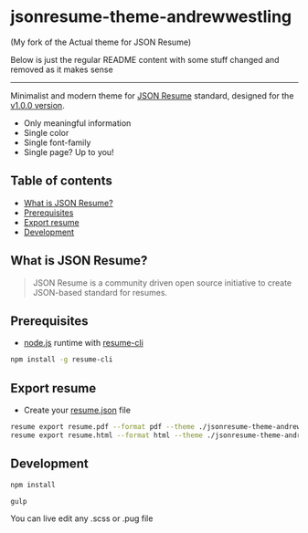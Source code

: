 # jsonresume-theme-andrewwestling

(My fork of the Actual theme for JSON Resume)

Below is just the regular README content with some stuff changed and removed as it makes sense

---

Minimalist and modern theme for [JSON Resume](https://jsonresume.org/) standard, designed for
the [v1.0.0 version](https://raw.githubusercontent.com/jsonresume/resume-schema/v1.0.0/schema.json).

- Only meaningful information
- Single color
- Single font-family
- Single page? Up to you!

## Table of contents

- [What is JSON Resume?](#what-is-json-resume)
- [Prerequisites](#prerequisites)
- [Export resume](#export-resume)
- [Development](#development)

## What is JSON Resume?

> JSON Resume is a community driven open source initiative to create JSON-based standard for resumes.

## Prerequisites

- [node.js](https://nodejs.org/en/) runtime with [resume-cli](https://github.com/jsonresume/resume-cli/)

```bash
npm install -g resume-cli
```

## Export resume

- Create your [resume.json](https://jsonresume.org/schema/) file

```bash
resume export resume.pdf --format pdf --theme ./jsonresume-theme-andrewwestling
resume export resume.html --format html --theme ./jsonresume-theme-andrewwestling
```

## Development

```bash
npm install

gulp
```

You can live edit any .scss or .pug file
